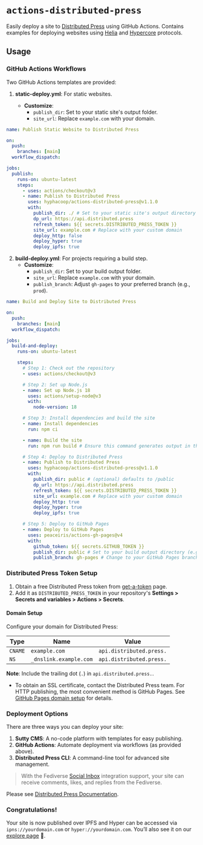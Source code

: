 # `actions-distributed-press`
Easily deploy a site to [Distributed Press](https://distributed.press) using GitHub Actions. 
Contains examples for deploying websites using [Helia](https://helia.io/) and [Hypercore](https://holepunch.to/) protocols.

## Usage
### GitHub Actions Workflows

Two GitHub Actions templates are provided:

1. **static-deploy.yml**: For static websites.

   - **Customize**:
     - `publish_dir`: Set to your static site's output folder.
     - `site_url`: Replace `example.com` with your domain.

```yml
name: Publish Static Website to Distributed Press

on:
  push:
    branches: [main]
  workflow_dispatch:

jobs:
  publish:
    runs-on: ubuntu-latest
    steps:
      - uses: actions/checkout@v3
      - name: Publish to Distributed Press
        uses: hyphacoop/actions-distributed-press@v1.1.0
        with:
          publish_dir: ./ # Set to your static site's output directory (e.g., ./ or public)
          dp_url: https://api.distributed.press
          refresh_token: ${{ secrets.DISTRIBUTED_PRESS_TOKEN }}
          site_url: example.com # Replace with your custom domain
          deploy_http: false
          deploy_hyper: true
          deploy_ipfs: true
```

2. **build-deploy.yml**: For projects requiring a build step.
   - **Customize**:
     - `publish_dir`: Set to your build output folder.
     - `site_url`: Replace `example.com` with your domain.
     - `publish_branch`: Adjust `gh-pages` to your preferred branch (e.g., `prod`).

```yml
name: Build and Deploy Site to Distributed Press

on:
  push:
    branches: [main]
  workflow_dispatch:

jobs:
  build-and-deploy:
    runs-on: ubuntu-latest

    steps:
      # Step 1: Check out the repository
      - uses: actions/checkout@v3

      # Step 2: Set up Node.js
      - name: Set up Node.js 18
        uses: actions/setup-node@v3
        with:
          node-version: 18

      # Step 3: Install dependencies and build the site
      - name: Install dependencies
        run: npm ci

      - name: Build the site
        run: npm run build # Ensure this command generates output in the public directory

      # Step 4: Deploy to Distributed Press
      - name: Publish to Distributed Press
        uses: hyphacoop/actions-distributed-press@v1.1.0
        with:
          publish_dir: public # (optional) defaults to /public
          dp_url: https://api.distributed.press
          refresh_token: ${{ secrets.DISTRIBUTED_PRESS_TOKEN }}
          site_url: example.com # Replace with your custom domain
          deploy_http: true
          deploy_hyper: true
          deploy_ipfs: true

      # Step 5: Deploy to GitHub Pages
      - name: Deploy to GitHub Pages
        uses: peaceiris/actions-gh-pages@v4
        with:
          github_token: ${{ secrets.GITHUB_TOKEN }}
          publish_dir: public # Set to your build output directory (e.g., public or dist)
          publish_branch: gh-pages # Change to your GitHub Pages branch if different (e.g., prod)
```

### Distributed Press Token Setup

1. Obtain a free Distributed Press token from [get-a-token](https://distributed.press/2024/10/18/get-a-token/) page.
2. Add it as `DISTRIBUTED_PRESS_TOKEN` in your repository's **Settings > Secrets and variables > Actions > Secrets**.

#### Domain Setup

Configure your domain for Distributed Press:

| Type    | Name                   | Value                    |
| ------- | ---------------------- | ------------------------ |
| `CNAME` | `example.com`          | `api.distributed.press.` |
| `NS`    | `_dnslink.example.com` | `api.distributed.press.` |

**Note**: Include the trailing dot (`.`) in `api.distributed.press.`.

- To obtain an SSL certificate, contact the Distributed Press team. For HTTP publishing, the most convenient method is GitHub Pages. See [GitHub Pages domain setup](https://docs.github.com/en/pages/configuring-a-custom-domain-for-your-github-pages-site/managing-a-custom-domain-for-your-github-pages-site) for details.

### Deployment Options

There are three ways you can deploy your site:

1. **Sutty CMS**: A no-code platform with templates for easy publishing.
2. **GitHub Actions**: Automate deployment via workflows (as provided above).
3. **Distributed Press CLI**: A command-line tool for advanced site management.

> With the Fediverse [Social Inbox](https://hypha.coop/dripline/announcing-dp-social-inbox/) integration support, your site can receive comments, likes, and replies from the Fediverse.

Please see [Distributed Press Documentation](https://docs.distributed.press/deployment/).

### Congratulations!

Your site is now published over IPFS and Hyper can be accessed via `ipns://yourdomain.com` or `hyper://yourdomain.com`. You’ll also see it on our [explore page](https://explore.distributed.press/) 👀.
